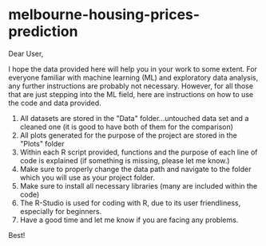 # melbourne-housing-prices-prediction

Dear User,

I hope the data provided here will help you in your work to some extent.
For everyone familiar with machine learning (ML) and exploratory data analysis, any further 
instructions are probably not necessary. However, for all those that are just stepping into the ML field,
here are instructions on how to use the code and data provided.

1) All datasets are stored in the "Data" folder...untouched data set and a cleaned one (it is good to have both of them for the comparison)
2) All plots generated for the purpose of the project are stored in the "Plots" folder
3) Within each R script provided, functions and the purpose of each line of code is explained (if something is missing, please let me know.)
4) Make sure to properly change the data path and navigate to the folder which you will use as your project folder.
5) Make sure to install all necessary libraries (many are included within the code)
6) The R-Studio is used for coding with R, due to its user friendliness, especially for beginners.
7) Have a good time and let me know if you are facing any problems.

Best!
